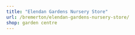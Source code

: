 ```yaml
---
title: "Elendan Gardens Nursery Store"
url: /bremerton/elendan-gardens-nursery-store/
shop: garden centre
---
```

